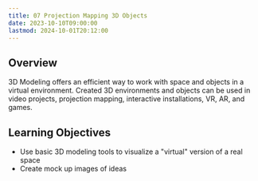 ```yaml
---
title: 07 Projection Mapping 3D Objects
date: 2023-10-10T09:00:00
lastmod: 2024-10-01T20:12:00
---
```


## Overview

3D Modeling offers an efficient way to work with space and objects in a virtual environment. Created 3D environments and objects can be used in video projects, projection mapping, interactive installations, VR, AR, and games.

## Learning Objectives

- Use basic 3D modeling tools to visualize a "virtual" version of a real space
- Create mock up images of ideas
